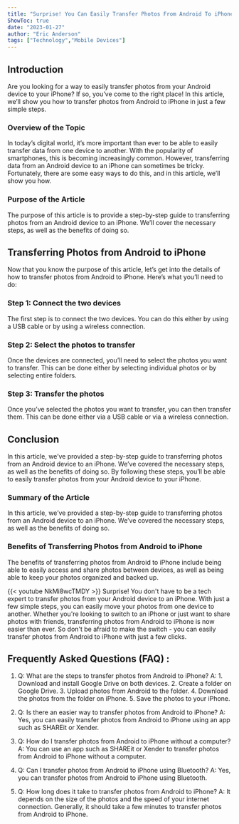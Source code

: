 ```yaml
---
title: "Surprise! You Can Easily Transfer Photos From Android To iPhone In Just A Few Simple Steps!"
ShowToc: true 
date: "2023-01-27"
author: "Eric Anderson" 
tags: ["Technology","Mobile Devices"]
---
```

## Introduction
Are you looking for a way to easily transfer photos from your Android device to your iPhone? If so, you’ve come to the right place! In this article, we’ll show you how to transfer photos from Android to iPhone in just a few simple steps.

### Overview of the Topic
In today’s digital world, it’s more important than ever to be able to easily transfer data from one device to another. With the popularity of smartphones, this is becoming increasingly common. However, transferring data from an Android device to an iPhone can sometimes be tricky. Fortunately, there are some easy ways to do this, and in this article, we’ll show you how.

### Purpose of the Article
The purpose of this article is to provide a step-by-step guide to transferring photos from an Android device to an iPhone. We’ll cover the necessary steps, as well as the benefits of doing so.

## Transferring Photos from Android to iPhone
Now that you know the purpose of this article, let’s get into the details of how to transfer photos from Android to iPhone. Here’s what you’ll need to do:

### Step 1: Connect the two devices
The first step is to connect the two devices. You can do this either by using a USB cable or by using a wireless connection.

### Step 2: Select the photos to transfer
Once the devices are connected, you’ll need to select the photos you want to transfer. This can be done either by selecting individual photos or by selecting entire folders.

### Step 3: Transfer the photos
Once you’ve selected the photos you want to transfer, you can then transfer them. This can be done either via a USB cable or via a wireless connection.

## Conclusion
In this article, we’ve provided a step-by-step guide to transferring photos from an Android device to an iPhone. We’ve covered the necessary steps, as well as the benefits of doing so. By following these steps, you’ll be able to easily transfer photos from your Android device to your iPhone.

### Summary of the Article
In this article, we’ve provided a step-by-step guide to transferring photos from an Android device to an iPhone. We’ve covered the necessary steps, as well as the benefits of doing so.

### Benefits of Transferring Photos from Android to iPhone
The benefits of transferring photos from Android to iPhone include being able to easily access and share photos between devices, as well as being able to keep your photos organized and backed up.

{{< youtube NkMi8wcTMDY >}} 
Surprise! You don't have to be a tech expert to transfer photos from your Android device to an iPhone. With just a few simple steps, you can easily move your photos from one device to another. Whether you're looking to switch to an iPhone or just want to share photos with friends, transferring photos from Android to iPhone is now easier than ever. So don't be afraid to make the switch - you can easily transfer photos from Android to iPhone with just a few clicks.

## Frequently Asked Questions (FAQ) :
1. Q: What are the steps to transfer photos from Android to iPhone?
A: 1. Download and install Google Drive on both devices. 2. Create a folder on Google Drive. 3. Upload photos from Android to the folder. 4. Download the photos from the folder on iPhone. 5. Save the photos to your iPhone.

2. Q: Is there an easier way to transfer photos from Android to iPhone?
A: Yes, you can easily transfer photos from Android to iPhone using an app such as SHAREit or Xender.

3. Q: How do I transfer photos from Android to iPhone without a computer?
A: You can use an app such as SHAREit or Xender to transfer photos from Android to iPhone without a computer.

4. Q: Can I transfer photos from Android to iPhone using Bluetooth?
A: Yes, you can transfer photos from Android to iPhone using Bluetooth.

5. Q: How long does it take to transfer photos from Android to iPhone?
A: It depends on the size of the photos and the speed of your internet connection. Generally, it should take a few minutes to transfer photos from Android to iPhone.



